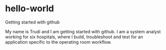 # hello-world
Getting started with github 

My name is Trudi and I am getting started with github.  I am a system analyst working for six hospitals, where I build, troubleshoot and test for an application specific to the operating room workflow.
